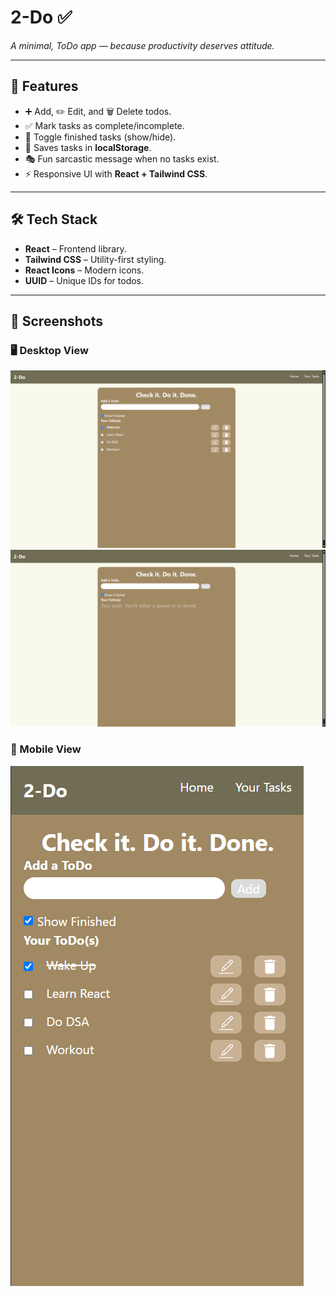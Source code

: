 # 2-Do ✅  
_A minimal, ToDo app — because productivity deserves attitude._  

---

## 📌 Features  
- ➕ Add, ✏️ Edit, and 🗑️ Delete todos.  
- ✅ Mark tasks as complete/incomplete.  
- 👀 Toggle finished tasks (show/hide).  
- 💾 Saves tasks in **localStorage**.  
- 🎭 Fun sarcastic message when no tasks exist.  
- ⚡ Responsive UI with **React + Tailwind CSS**.  

---

## 🛠️ Tech Stack  
- **React** – Frontend library.  
- **Tailwind CSS** – Utility-first styling.  
- **React Icons** – Modern icons.  
- **UUID** – Unique IDs for todos.  

---

## 📸 Screenshots  

### 🖥️ Desktop View  
![Desktop Screenshot 1](public/Desktop-1.png)  
![Desktop Screenshot 2](public/Desktop-2.png)  

### 📱 Mobile View  
![Phone Screenshot](public/Phone-view.png)  
